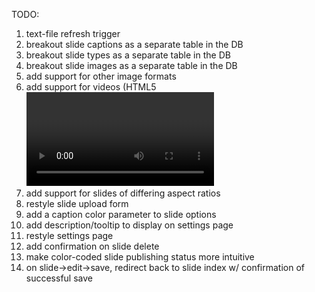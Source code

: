 TODO:
1. text-file refresh trigger
2. breakout slide captions as a separate table in the DB
3. breakout slide types as a separate table in the DB
4. breakout slide images as a separate table in the DB
5. add support for other image formats
6. add support for videos (HTML5 <video> tag)
7. add support for slides of differing aspect ratios
8. restyle slide upload form
9. add a caption color parameter to slide options
11. add description/tooltip to display on settings page
12. restyle settings page
13. add confirmation on slide delete
14. make color-coded slide publishing status more intuitive
15. on slide->edit->save, redirect back to slide index w/ confirmation of successful save